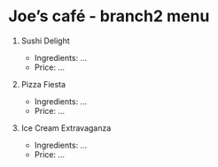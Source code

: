 # Joe’s café - branch2 menu

1. Sushi Delight
   - Ingredients: ...
   - Price: ...

2. Pizza Fiesta
   - Ingredients: ...
   - Price: ...
   
3. Ice Cream Extravaganza
   - Ingredients: ...
   - Price: ...
